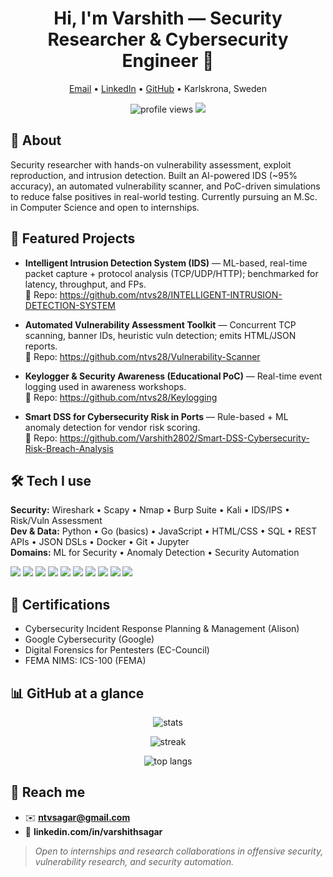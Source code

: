 <!-- Profile Header -->
<h1 align="center">Hi, I'm Varshith — Security Researcher & Cybersecurity Engineer 🔐</h1>
<p align="center">
  <a href="mailto:ntvsagar@gmail.com">Email</a> •
  <a href="https://www.linkedin.com/in/varshithsagar">LinkedIn</a> •
  <a href="https://github.com/Varshith2802">GitHub</a> •
  Karlskrona, Sweden
</p>

<p align="center">
  <img src="https://komarev.com/ghpvc/?username=Varshith2802&label=Profile%20views&style=flat" alt="profile views"/>
  <img src="https://img.shields.io/badge/Focus-Offensive%20Security,%20IDS,%20Automation-000" />
</p>

## 🧭 About
Security researcher with hands-on vulnerability assessment, exploit reproduction, and intrusion detection. Built an AI-powered IDS (~95% accuracy), an automated vulnerability scanner, and PoC-driven simulations to reduce false positives in real-world testing. Currently pursuing an M.Sc. in Computer Science and open to internships.

## 🚀 Featured Projects
- **Intelligent Intrusion Detection System (IDS)** — ML-based, real-time packet capture + protocol analysis (TCP/UDP/HTTP); benchmarked for latency, throughput, and FPs.  
  🔗 Repo: https://github.com/ntvs28/INTELLIGENT-INTRUSION-DETECTION-SYSTEM

- **Automated Vulnerability Assessment Toolkit** — Concurrent TCP scanning, banner IDs, heuristic vuln detection; emits HTML/JSON reports.  
  🔗 Repo: https://github.com/ntvs28/Vulnerability-Scanner

- **Keylogger & Security Awareness (Educational PoC)** — Real-time event logging used in awareness workshops.  
  🔗 Repo: https://github.com/ntvs28/Keylogging

- **Smart DSS for Cybersecurity Risk in Ports** — Rule-based + ML anomaly detection for vendor risk scoring.  
  🔗 Repo: https://github.com/Varshith2802/Smart-DSS-Cybersecurity-Risk-Breach-Analysis

## 🛠️ Tech I use
**Security:** Wireshark • Scapy • Nmap • Burp Suite • Kali • IDS/IPS • Risk/Vuln Assessment  
**Dev & Data:** Python • Go (basics) • JavaScript • HTML/CSS • SQL • REST APIs • JSON DSLs • Docker • Git • Jupyter  
**Domains:** ML for Security • Anomaly Detection • Security Automation

<p>
  <img src="https://img.shields.io/badge/Python-3776AB?logo=python&logoColor=white"/> 
  <img src="https://img.shields.io/badge/Go-00ADD8?logo=go&logoColor=white"/>
  <img src="https://img.shields.io/badge/JavaScript-F7DF1E?logo=javascript&logoColor=000"/>
  <img src="https://img.shields.io/badge/Wireshark-1679A7?logo=wireshark&logoColor=white"/>
  <img src="https://img.shields.io/badge/Scapy-000?logo=python&logoColor=white"/>
  <img src="https://img.shields.io/badge/Nmap-214C62?logo=linux&logoColor=white"/>
  <img src="https://img.shields.io/badge/Burp%20Suite-FF6633?logo=burpsuite&logoColor=white"/>
  <img src="https://img.shields.io/badge/Kali-557C94?logo=kalilinux&logoColor=white"/>
  <img src="https://img.shields.io/badge/Docker-2496ED?logo=docker&logoColor=white"/>
  <img src="https://img.shields.io/badge/Git-F05032?logo=git&logoColor=white"/>
</p>

## 🧾 Certifications
- Cybersecurity Incident Response Planning & Management (Alison)  
- Google Cybersecurity (Google)  
- Digital Forensics for Pentesters (EC-Council)  
- FEMA NIMS: ICS-100 (FEMA)

## 📊 GitHub at a glance
<p align="center">
  <img src="https://github-readme-stats.vercel.app/api?username=Varshith2802&show_icons=true" alt="stats"/>
</p>
<p align="center">
  <img src="https://github-readme-streak-stats.herokuapp.com?user=Varshith2802" alt="streak"/>
</p>
<p align="center">
  <img src="https://github-readme-stats.vercel.app/api/top-langs/?username=Varshith2802&layout=compact" alt="top langs"/>
</p>

## 🤝 Reach me
- ✉️ **ntvsagar@gmail.com**  
- 💼 **linkedin.com/in/varshithsagar**

> *Open to internships and research collaborations in offensive security, vulnerability research, and security automation.*
